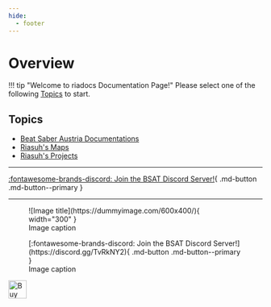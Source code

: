 ```yaml
---
hide:
  - footer
---
```


# Overview
!!! tip "Welcome to riadocs Documentation Page!"
    Please select one of the following [Topics](./index#topics) to start.

## Topics

* [Beat Saber Austria Documentations](./bsat_docs)
* [Riasuh's Maps](./ria_maps)
* [Riasuh's Projects](./ria_projects)

---  

[:fontawesome-brands-discord: Join the BSAT Discord Server!](https://discord.gg/TvRkNY2){ .md-button .md-button--primary }  

---  
<figure markdown>
  ![Image title](https://dummyimage.com/600x400/){ width="300" }
  <figcaption>Image caption</figcaption>
</figure>

<figure markdown>
  [:fontawesome-brands-discord: Join the BSAT Discord Server!](https://discord.gg/TvRkNY2){ .md-button .md-button--primary }
  <figcaption>Image caption</figcaption>
</figure>

<a href='https://ko-fi.com/N4N0EP4EF' target='_blank'><img height='36' style='border:0px;height:36px;' src='https://storage.ko-fi.com/cdn/brandasset/kofi_button_red.png' border='0' alt='Buy Me a Coffee at ko-fi.com' class="center"/></a>